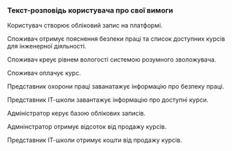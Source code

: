 ### Текст-розповідь користувача про свої вимоги

Користувач створює обліковий запис на платформі.

Споживач отримує пояснення безпеки праці та список доступних курсів для інженерної діяльності.

Споживач креує рівнем вологості системою розумного зволожувача.

Споживач оплачує курс.

Представник охорони праці заванатажує інформацію про безпеку праці.

Представник ІТ-школи завантажує інформацію про доступні курси.

Адміністратор керує базою облікових записів.

Адмнінстратор отримує відсоток від продажу курсів.

Представник ІТ-школи отримує кошти від продажу курсів.
